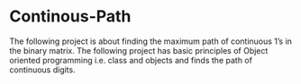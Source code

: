 # Continous-Path
The following project is about finding the maximum path of continuous 1’s in the binary matrix. The following project has basic principles of Object oriented programming i.e. class and objects and finds the path of continuous digits.
